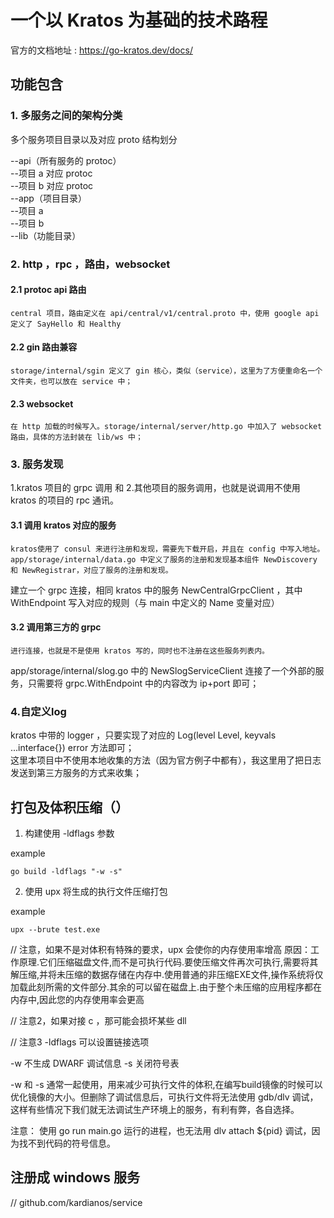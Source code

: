 # 一个以 Kratos 为基础的技术路程

官方的文档地址 : <https://go-kratos.dev/docs/>

## 功能包含

### 1. 多服务之间的架构分类  

  多个服务项目目录以及对应 proto 结构划分

  --api（所有服务的 protoc）  
    --项目 a 对应 protoc  
    --项目 b 对应 protoc  
  --app（项目目录）  
    --项目 a  
    --项目 b  
  --lib（功能目录）

### 2. http ，rpc ，路由，websocket

#### 2.1 protoc api 路由

    central 项目，路由定义在 api/central/v1/central.proto 中，使用 google api 定义了 SayHello 和 Healthy

#### 2.2 gin 路由兼容

    storage/internal/sgin 定义了 gin 核心，类似（service），这里为了方便重命名一个文件夹，也可以放在 service 中；

#### 2.3 websocket

    在 http 加载的时候写入。storage/internal/server/http.go 中加入了 websocket 路由，具体的方法封装在 lib/ws 中；

### 3. 服务发现

  1.kratos 项目的 grpc 调用 和 2.其他项目的服务调用，也就是说调用不使用 kratos 的项目的 rpc 通讯。

#### 3.1 调用 kratos 对应的服务

    kratos使用了 consul 来进行注册和发现，需要先下载开启，并且在 config 中写入地址。 app/storage/internal/data.go 中定义了服务的注册和发现基本组件 NewDiscovery 和 NewRegistrar，对应了服务的注册和发现。
  建立一个 grpc 连接，相同 kratos 中的服务 NewCentralGrpcClient ，其中 WithEndpoint 写入对应的规则（与 main 中定义的 Name 变量对应）
  
#### 3.2 调用第三方的 grpc

    进行连接，也就是不是使用 kratos 写的，同时也不注册在这些服务列表内。
  app/storage/internal/slog.go 中的 NewSlogServiceClient 连接了一个外部的服务，只需要将 grpc.WithEndpoint 中的内容改为 ip+port 即可；

### 4.自定义log

kratos 中带的 logger ，只要实现了对应的 Log(level Level, keyvals ...interface{}) error 方法即可；  
这里本项目中不使用本地收集的方法（因为官方例子中都有），我这里用了把日志发送到第三方服务的方式来收集；

## 打包及体积压缩（）

1. 构建使用 -ldflags 参数

example
```
go build -ldflags "-w -s"
```

2. 使用 upx 将生成的执行文件压缩打包

example
```
upx --brute test.exe
```

// 注意，如果不是对体积有特殊的要求，upx 会使你的内存使用率增高
原因：工作原理.它们压缩磁盘文件,而不是可执行代码.要使压缩文件再次可执行,需要将其解压缩,并将未压缩的数据存储在内存中.使用普通的非压缩EXE文件,操作系统将仅加载此刻所需的文件部分.其余的可以留在磁盘上.由于整个未压缩的应用程序都在内存中,因此您的内存使用率会更高

// 注意2，如果对接 c ，那可能会损坏某些 dll

// 注意3
-ldflags 可以设置链接选项

-w 不生成 DWARF 调试信息
-s 关闭符号表

-w 和 -s 通常一起使用，用来减少可执行文件的体积,在编写build镜像的时候可以优化镜像的大小。但删除了调试信息后，可执行文件将无法使用 gdb/dlv 调试，这样有些情况下我们就无法调试生产环境上的服务，有利有弊，各自选择。


注意： 使用 go run main.go 运行的进程，也无法用 dlv attach ${pid} 调试，因为找不到代码的符号信息。

## 注册成 windows 服务 

// github.com/kardianos/service